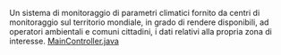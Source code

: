Un sistema di monitoraggio di parametri climatici fornito da centri di monitoraggio
sul territorio mondiale, in grado di rendere disponibili, ad operatori ambientali e
comuni cittadini, i dati relativi alla propria zona di interesse.
[MainController.java](src%2Fmain%2Fjava%2Fcom%2Fclimatemonitoring%2Fclient%2FMainController.java)
